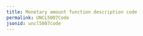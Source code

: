 ```yaml
---
title: Monetary amount function description code
permalink: UNCL5007Code
jsonid: uncl5007code
---
```

